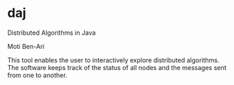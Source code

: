 # daj
Distributed Algorithms in Java

Moti Ben-Ari

This tool enables the user to interactively explore distributed algorithms. The software keeps track of the status of all nodes and the messages sent from one to another.
